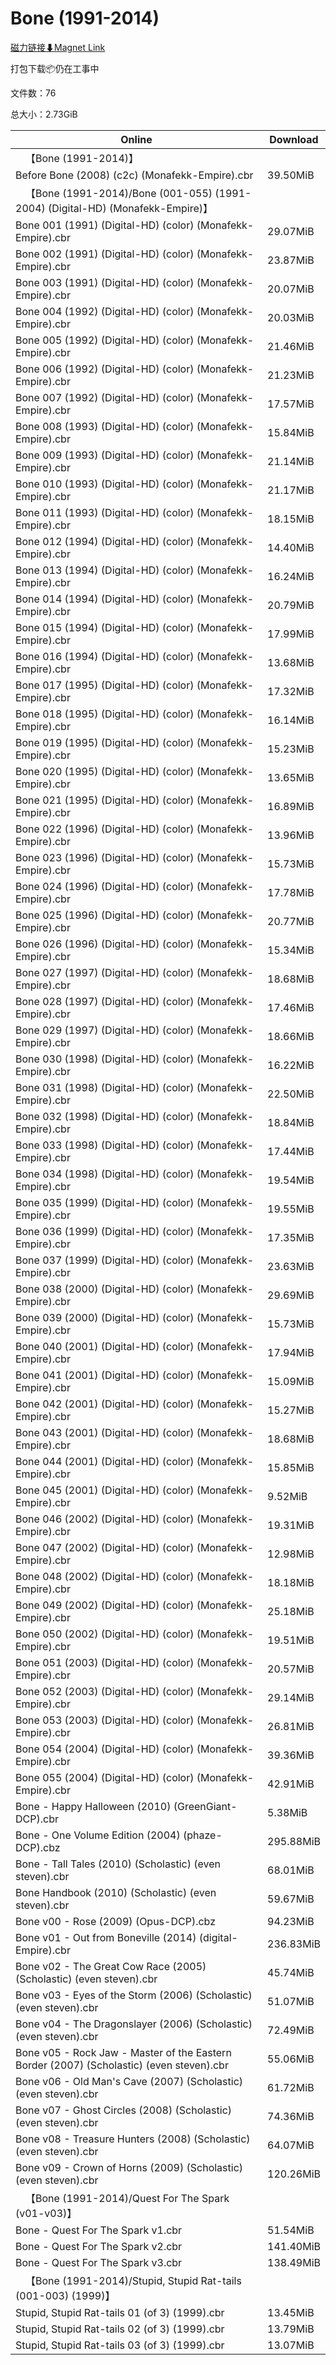 # Bone (1991-2014)

[磁力链接⬇Magnet Link](magnet:?xt=urn:btih:8ce069606bc682f27eb61a115c6d27b01a4d2482&dn=Bone%20%281991-2014%29)

打包下载📦仍在工事中

文件数：76

总大小：2.73GiB

Online | Download
--- | ---
&emsp;【Bone (1991-2014)】 | 
Before Bone (2008) (c2c) (Monafekk-Empire).cbr | 39.50MiB
&emsp;【Bone (1991-2014)/Bone (001-055) (1991-2004) (Digital-HD) (Monafekk-Empire)】 | 
Bone 001 (1991) (Digital-HD) (color) (Monafekk-Empire).cbr | 29.07MiB
Bone 002 (1991) (Digital-HD) (color) (Monafekk-Empire).cbr | 23.87MiB
Bone 003 (1991) (Digital-HD) (color) (Monafekk-Empire).cbr | 20.07MiB
Bone 004 (1992) (Digital-HD) (color) (Monafekk-Empire).cbr | 20.03MiB
Bone 005 (1992) (Digital-HD) (color) (Monafekk-Empire).cbr | 21.46MiB
Bone 006 (1992) (Digital-HD) (color) (Monafekk-Empire).cbr | 21.23MiB
Bone 007 (1992) (Digital-HD) (color) (Monafekk-Empire).cbr | 17.57MiB
Bone 008 (1993) (Digital-HD) (color) (Monafekk-Empire).cbr | 15.84MiB
Bone 009 (1993) (Digital-HD) (color) (Monafekk-Empire).cbr | 21.14MiB
Bone 010 (1993) (Digital-HD) (color) (Monafekk-Empire).cbr | 21.17MiB
Bone 011 (1993) (Digital-HD) (color) (Monafekk-Empire).cbr | 18.15MiB
Bone 012 (1994) (Digital-HD) (color) (Monafekk-Empire).cbr | 14.40MiB
Bone 013 (1994) (Digital-HD) (color) (Monafekk-Empire).cbr | 16.24MiB
Bone 014 (1994) (Digital-HD) (color) (Monafekk-Empire).cbr | 20.79MiB
Bone 015 (1994) (Digital-HD) (color) (Monafekk-Empire).cbr | 17.99MiB
Bone 016 (1994) (Digital-HD) (color) (Monafekk-Empire).cbr | 13.68MiB
Bone 017 (1995) (Digital-HD) (color) (Monafekk-Empire).cbr | 17.32MiB
Bone 018 (1995) (Digital-HD) (color) (Monafekk-Empire).cbr | 16.14MiB
Bone 019 (1995) (Digital-HD) (color) (Monafekk-Empire).cbr | 15.23MiB
Bone 020 (1995) (Digital-HD) (color) (Monafekk-Empire).cbr | 13.65MiB
Bone 021 (1995) (Digital-HD) (color) (Monafekk-Empire).cbr | 16.89MiB
Bone 022 (1996) (Digital-HD) (color) (Monafekk-Empire).cbr | 13.96MiB
Bone 023 (1996) (Digital-HD) (color) (Monafekk-Empire).cbr | 15.73MiB
Bone 024 (1996) (Digital-HD) (color) (Monafekk-Empire).cbr | 17.78MiB
Bone 025 (1996) (Digital-HD) (color) (Monafekk-Empire).cbr | 20.77MiB
Bone 026 (1996) (Digital-HD) (color) (Monafekk-Empire).cbr | 15.34MiB
Bone 027 (1997) (Digital-HD) (color) (Monafekk-Empire).cbr | 18.68MiB
Bone 028 (1997) (Digital-HD) (color) (Monafekk-Empire).cbr | 17.46MiB
Bone 029 (1997) (Digital-HD) (color) (Monafekk-Empire).cbr | 18.66MiB
Bone 030 (1998) (Digital-HD) (color) (Monafekk-Empire).cbr | 16.22MiB
Bone 031 (1998) (Digital-HD) (color) (Monafekk-Empire).cbr | 22.50MiB
Bone 032 (1998) (Digital-HD) (color) (Monafekk-Empire).cbr | 18.84MiB
Bone 033 (1998) (Digital-HD) (color) (Monafekk-Empire).cbr | 17.44MiB
Bone 034 (1998) (Digital-HD) (color) (Monafekk-Empire).cbr | 19.54MiB
Bone 035 (1999) (Digital-HD) (color) (Monafekk-Empire).cbr | 19.55MiB
Bone 036 (1999) (Digital-HD) (color) (Monafekk-Empire).cbr | 17.35MiB
Bone 037 (1999) (Digital-HD) (color) (Monafekk-Empire).cbr | 23.63MiB
Bone 038 (2000) (Digital-HD) (color) (Monafekk-Empire).cbr | 29.69MiB
Bone 039 (2000) (Digital-HD) (color) (Monafekk-Empire).cbr | 15.73MiB
Bone 040 (2001) (Digital-HD) (color) (Monafekk-Empire).cbr | 17.94MiB
Bone 041 (2001) (Digital-HD) (color) (Monafekk-Empire).cbr | 15.09MiB
Bone 042 (2001) (Digital-HD) (color) (Monafekk-Empire).cbr | 15.27MiB
Bone 043 (2001) (Digital-HD) (color) (Monafekk-Empire).cbr | 18.68MiB
Bone 044 (2001) (Digital-HD) (color) (Monafekk-Empire).cbr | 15.85MiB
Bone 045 (2001) (Digital-HD) (color) (Monafekk-Empire).cbr | 9.52MiB
Bone 046 (2002) (Digital-HD) (color) (Monafekk-Empire).cbr | 19.31MiB
Bone 047 (2002) (Digital-HD) (color) (Monafekk-Empire).cbr | 12.98MiB
Bone 048 (2002) (Digital-HD) (color) (Monafekk-Empire).cbr | 18.18MiB
Bone 049 (2002) (Digital-HD) (color) (Monafekk-Empire).cbr | 25.18MiB
Bone 050 (2002) (Digital-HD) (color) (Monafekk-Empire).cbr | 19.51MiB
Bone 051 (2003) (Digital-HD) (color) (Monafekk-Empire).cbr | 20.57MiB
Bone 052 (2003) (Digital-HD) (color) (Monafekk-Empire).cbr | 29.14MiB
Bone 053 (2003) (Digital-HD) (color) (Monafekk-Empire).cbr | 26.81MiB
Bone 054 (2004) (Digital-HD) (color) (Monafekk-Empire).cbr | 39.36MiB
Bone 055 (2004) (Digital-HD) (color) (Monafekk-Empire).cbr | 42.91MiB
Bone - Happy Halloween (2010) (GreenGiant-DCP).cbr | 5.38MiB
Bone - One Volume Edition (2004) (phaze-DCP).cbz | 295.88MiB
Bone - Tall Tales (2010) (Scholastic) (even steven).cbr | 68.01MiB
Bone Handbook (2010) (Scholastic) (even steven).cbr | 59.67MiB
Bone v00 - Rose (2009) (Opus-DCP).cbz | 94.23MiB
Bone v01 - Out from Boneville (2014) (digital-Empire).cbr | 236.83MiB
Bone v02 - The Great Cow Race (2005) (Scholastic) (even steven).cbr | 45.74MiB
Bone v03 - Eyes of the Storm (2006) (Scholastic) (even steven).cbr | 51.07MiB
Bone v04 - The Dragonslayer (2006) (Scholastic) (even steven).cbr | 72.49MiB
Bone v05 - Rock Jaw - Master of the Eastern Border (2007) (Scholastic) (even steven).cbr | 55.06MiB
Bone v06 - Old Man's Cave (2007) (Scholastic) (even steven).cbr | 61.72MiB
Bone v07 - Ghost Circles (2008) (Scholastic) (even steven).cbr | 74.36MiB
Bone v08 - Treasure Hunters (2008) (Scholastic) (even steven).cbr | 64.07MiB
Bone v09 - Crown of Horns (2009) (Scholastic) (even steven).cbr | 120.26MiB
&emsp;【Bone (1991-2014)/Quest For The Spark (v01-v03)】 | 
Bone - Quest For The Spark v1.cbr | 51.54MiB
Bone - Quest For The Spark v2.cbr | 141.40MiB
Bone - Quest For The Spark v3.cbr | 138.49MiB
&emsp;【Bone (1991-2014)/Stupid, Stupid Rat-tails  (001-003) (1999)】 | 
Stupid, Stupid Rat-tails 01 (of 3) (1999).cbr | 13.45MiB
Stupid, Stupid Rat-tails 02 (of 3) (1999).cbr | 13.79MiB
Stupid, Stupid Rat-tails 03 (of 3) (1999).cbr | 13.07MiB